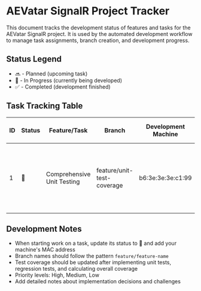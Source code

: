 # AEVatar SignalR Project Tracker

This document tracks the development status of features and tasks for the AEVatar SignalR project. It is used by the automated development workflow to manage task assignments, branch creation, and development progress.

## Status Legend
- 🔜 - Planned (upcoming task)
- 🚧 - In Progress (currently being developed)
- ✅ - Completed (development finished)

## Task Tracking Table

| ID | Status | Feature/Task | Branch | Development Machine | Priority | Unit Test Coverage | Regression Test Coverage | Overall Test Coverage | Notes/Description |
|----|--------|-------------|--------|---------------------|----------|-------------------|--------------------------|----------------------|------------------|
| 1 | 🚧 | Comprehensive Unit Testing | feature/unit-test-coverage | b6:3e:3e:3e:c1:99 | High | 0% | 0% | 0% | Develop and implement unit tests for all components, ensuring code quality and test-driven development practices |


## Development Notes

- When starting work on a task, update its status to 🚧 and add your machine's MAC address
- Branch names should follow the pattern `feature/feature-name`
- Test coverage should be updated after implementing unit tests, regression tests, and calculating overall coverage
- Priority levels: High, Medium, Low
- Add detailed notes about implementation decisions and challenges
